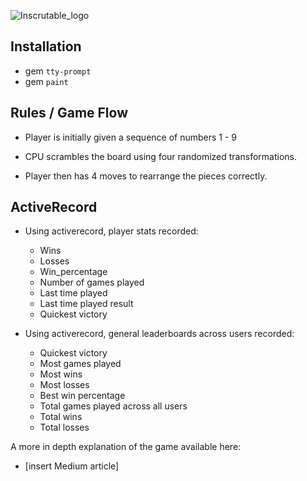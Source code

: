 
![Inscrutable_logo](https://user-images.githubusercontent.com/47403119/62002209-8ef0d980-b0bc-11e9-877c-b9ac85c20024.png)

## Installation 

- gem `tty-prompt`
- gem `paint`

## Rules / Game Flow

- Player is initially given a sequence of numbers 1 - 9 

- CPU scrambles the board using four randomized transformations.
    
- Player then has 4 moves to rearrange the pieces correctly.

## ActiveRecord

- Using activerecord, player stats recorded: 
    * Wins
    * Losses
    * Win_percentage
    * Number of games played
    * Last time played 
    * Last time played result
    * Quickest victory

- Using activerecord, general leaderboards across users recorded:
    * Quickest victory
    * Most games played 
    * Most wins 
    * Most losses
    * Best win percentage
    * Total games played across all users
    * Total wins
    * Total losses

A more in depth explanation of the game available here:
  - [insert Medium article]

